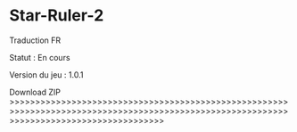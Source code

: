 # Star-Ruler-2
Traduction FR

Statut : En cours

Version du jeu : 1.0.1

Download ZIP >>>>>>>>>>>>>>>>>>>>>>>>>>>>>>>>>>>>>>>>>>>>>>>>>>>>>>>>>>>>>>>>>>>>>>>>>>>>>>>>>>>>>>>>>>>>>>>>>>>>>>>>>>>>>>>>>>>>>>>>>>>>>>>>>>>>>>>>>>
